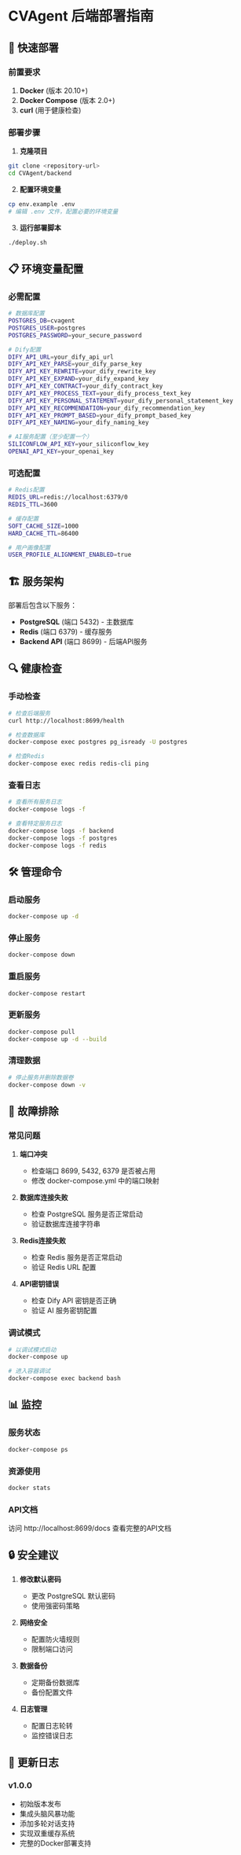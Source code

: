 # CVAgent 后端部署指南

## 🚀 快速部署

### 前置要求

1. **Docker** (版本 20.10+)
2. **Docker Compose** (版本 2.0+)
3. **curl** (用于健康检查)

### 部署步骤

1. **克隆项目**
```bash
git clone <repository-url>
cd CVAgent/backend
```

2. **配置环境变量**
```bash
cp env.example .env
# 编辑 .env 文件，配置必要的环境变量
```

3. **运行部署脚本**
```bash
./deploy.sh
```

## 📋 环境变量配置

### 必需配置

```bash
# 数据库配置
POSTGRES_DB=cvagent
POSTGRES_USER=postgres
POSTGRES_PASSWORD=your_secure_password

# Dify配置
DIFY_API_URL=your_dify_api_url
DIFY_API_KEY_PARSE=your_dify_parse_key
DIFY_API_KEY_REWRITE=your_dify_rewrite_key
DIFY_API_KEY_EXPAND=your_dify_expand_key
DIFY_API_KEY_CONTRACT=your_dify_contract_key
DIFY_API_KEY_PROCESS_TEXT=your_dify_process_text_key
DIFY_API_KEY_PERSONAL_STATEMENT=your_dify_personal_statement_key
DIFY_API_KEY_RECOMMENDATION=your_dify_recommendation_key
DIFY_API_KEY_PROMPT_BASED=your_dify_prompt_based_key
DIFY_API_KEY_NAMING=your_dify_naming_key

# AI服务配置（至少配置一个）
SILICONFLOW_API_KEY=your_siliconflow_key
OPENAI_API_KEY=your_openai_key
```

### 可选配置

```bash
# Redis配置
REDIS_URL=redis://localhost:6379/0
REDIS_TTL=3600

# 缓存配置
SOFT_CACHE_SIZE=1000
HARD_CACHE_TTL=86400

# 用户画像配置
USER_PROFILE_ALIGNMENT_ENABLED=true
```

## 🏗️ 服务架构

部署后包含以下服务：

- **PostgreSQL** (端口 5432) - 主数据库
- **Redis** (端口 6379) - 缓存服务
- **Backend API** (端口 8699) - 后端API服务

## 🔍 健康检查

### 手动检查

```bash
# 检查后端服务
curl http://localhost:8699/health

# 检查数据库
docker-compose exec postgres pg_isready -U postgres

# 检查Redis
docker-compose exec redis redis-cli ping
```

### 查看日志

```bash
# 查看所有服务日志
docker-compose logs -f

# 查看特定服务日志
docker-compose logs -f backend
docker-compose logs -f postgres
docker-compose logs -f redis
```

## 🛠️ 管理命令

### 启动服务
```bash
docker-compose up -d
```

### 停止服务
```bash
docker-compose down
```

### 重启服务
```bash
docker-compose restart
```

### 更新服务
```bash
docker-compose pull
docker-compose up -d --build
```

### 清理数据
```bash
# 停止服务并删除数据卷
docker-compose down -v
```

## 🔧 故障排除

### 常见问题

1. **端口冲突**
   - 检查端口 8699, 5432, 6379 是否被占用
   - 修改 docker-compose.yml 中的端口映射

2. **数据库连接失败**
   - 检查 PostgreSQL 服务是否正常启动
   - 验证数据库连接字符串

3. **Redis连接失败**
   - 检查 Redis 服务是否正常启动
   - 验证 Redis URL 配置

4. **API密钥错误**
   - 检查 Dify API 密钥是否正确
   - 验证 AI 服务密钥配置

### 调试模式

```bash
# 以调试模式启动
docker-compose up

# 进入容器调试
docker-compose exec backend bash
```

## 📊 监控

### 服务状态
```bash
docker-compose ps
```

### 资源使用
```bash
docker stats
```

### API文档
访问 http://localhost:8699/docs 查看完整的API文档

## 🔒 安全建议

1. **修改默认密码**
   - 更改 PostgreSQL 默认密码
   - 使用强密码策略

2. **网络安全**
   - 配置防火墙规则
   - 限制端口访问

3. **数据备份**
   - 定期备份数据库
   - 备份配置文件

4. **日志管理**
   - 配置日志轮转
   - 监控错误日志

## 📝 更新日志

### v1.0.0
- 初始版本发布
- 集成头脑风暴功能
- 添加多轮对话支持
- 实现双重缓存系统
- 完整的Docker部署支持
